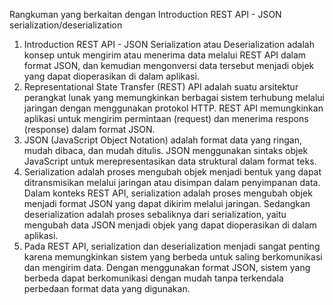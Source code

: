 Rangkuman yang berkaitan dengan Introduction REST API - JSON serialization/deserialization
1. Introduction REST API - JSON Serialization atau Deserialization adalah konsep untuk mengirim atau menerima data melalui REST API dalam format JSON, dan kemudian mengonversi data tersebut menjadi objek yang dapat dioperasikan di dalam aplikasi. 
2. Representational State Transfer (REST) API adalah suatu arsitektur perangkat lunak yang memungkinkan berbagai sistem terhubung melalui jaringan dengan menggunakan protokol HTTP. REST API memungkinkan aplikasi untuk mengirim permintaan (request) dan menerima respons (response) dalam format JSON.
3. JSON (JavaScript Object Notation) adalah format data yang ringan, mudah dibaca, dan mudah ditulis. JSON menggunakan sintaks objek JavaScript untuk merepresentasikan data struktural dalam format teks.
4. Serialization adalah proses mengubah objek menjadi bentuk yang dapat ditransmisikan melalui jaringan atau disimpan dalam penyimpanan data. Dalam konteks REST API, serialization adalah proses mengubah objek menjadi format JSON yang dapat dikirim melalui jaringan. Sedangkan deserialization adalah proses sebaliknya dari serialization, yaitu mengubah data JSON menjadi objek yang dapat dioperasikan di dalam aplikasi.
5. Pada REST API, serialization dan deserialization menjadi sangat penting karena memungkinkan sistem yang berbeda untuk saling berkomunikasi dan mengirim data. Dengan menggunakan format JSON, sistem yang berbeda dapat berkomunikasi dengan mudah tanpa terkendala perbedaan format data yang digunakan.
